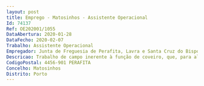 ```yaml
--- 
layout: post
title: Emprego - Matosinhos - Assistente Operacional
Id: 74137
Ref: OE202001/1055
DataAbertura: 2020-01-28
DataFecho: 2020-02-07
Trabalho: Assistente Operacional
Empregador: Junta de Freguesia de Perafita, Lavra e Santa Cruz do Bispo
Descricao: Trabalho de campo inerente à função de coveiro, que, para além das tarefas de inumação, exumação e trasladação, incluem também tarefas de limpeza das instalações, manuseamento de máquinas, manutenção de espaços verdes, abertura e fecho de portões, limpeza de talhões e arruamentos, implicando responsabilidade pelos equipamentos disponibilizados para realização das tarefas. Competências específicas da carreira  Trabalho de equipa e cooperação  Organização e Método. Competências específicas do posto de trabalho  Relacionamento interpessoal  Tolerância à pressão e contrariedades.
CodigoPostal: 4456-901 PERAFITA
Concelho: Matosinhos
Distrito: Porto
--- 
```

